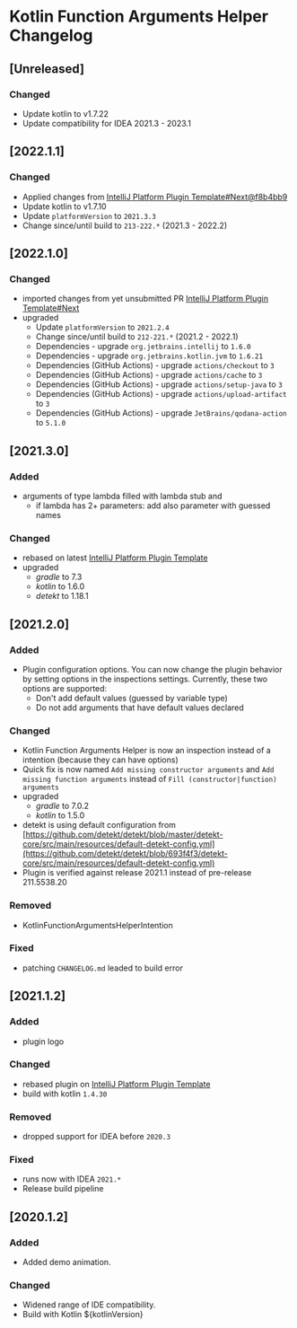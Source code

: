 <!-- Keep a Changelog guide -> https://keepachangelog.com -->

# Kotlin Function Arguments Helper Changelog

## [Unreleased]
### Changed

- Update kotlin to v1.7.22
- Update compatibility for IDEA 2021.3 - 2023.1

## [2022.1.1]
### Changed
- Applied changes from [IntelliJ Platform Plugin Template#Next@f8b4bb9](https://github.com/JetBrains/intellij-platform-plugin-template/tree/next)
- Update kotlin to v1.7.10
- Update `platformVersion` to `2021.3.3`
- Change since/until build to `213-222.*` (2021.3 - 2022.2)

## [2022.1.0]
### Changed
- imported changes from yet unsubmitted PR [IntelliJ Platform Plugin Template#Next](https://github.com/JetBrains/intellij-platform-plugin-template/pull/240/files) 
- upgraded
  - Update `platformVersion` to `2021.2.4`
  - Change since/until build to `212-221.*` (2021.2 - 2022.1)
  - Dependencies - upgrade `org.jetbrains.intellij` to `1.6.0`
  - Dependencies - upgrade `org.jetbrains.kotlin.jvm` to `1.6.21`
  - Dependencies (GitHub Actions) - upgrade `actions/checkout` to `3`
  - Dependencies (GitHub Actions) - upgrade `actions/cache` to `3`
  - Dependencies (GitHub Actions) - upgrade `actions/setup-java` to `3`
  - Dependencies (GitHub Actions) - upgrade `actions/upload-artifact` to `3`
  - Dependencies (GitHub Actions) - upgrade `JetBrains/qodana-action` to `5.1.0`

## [2021.3.0]
### Added
- arguments of type lambda filled with lambda stub and
  - if lambda has 2+ parameters: add also parameter with guessed names

### Changed
- rebased on latest [IntelliJ Platform Plugin Template](https://github.com/JetBrains/intellij-platform-plugin-template)
- upgraded
  - *gradle* to 7.3
  - *kotlin* to 1.6.0
  - *detekt* to 1.18.1

## [2021.2.0]
### Added
- Plugin configuration options. You can now change the plugin behavior by setting options in the inspections settings. Currently, these two options are supported:
  - Don't add default values (guessed by variable type)
  - Do not add arguments that have default values declared

### Changed
- Kotlin Function Arguments Helper is now an inspection instead of a intention (because they can have options)
- Quick fix is now named `Add missing constructor arguments` and `Add missing function arguments` instead of `Fill (constructor|function) arguments`
- upgraded
  - *gradle* to 7.0.2
  - *kotlin* to 1.5.0
- detekt is using default configuration from [https://github.com/detekt/detekt/blob/master/detekt-core/src/main/resources/default-detekt-config.yml](https://github.com/detekt/detekt/blob/693f4f3/detekt-core/src/main/resources/default-detekt-config.yml)
- Plugin is verified against release 2021.1 instead of pre-release 211.5538.20

### Removed
- KotlinFunctionArgumentsHelperIntention

### Fixed
- patching `CHANGELOG.md` leaded to build error

## [2021.1.2]
### Added
- plugin logo

### Changed
- rebased plugin on [IntelliJ Platform Plugin Template](https://github.com/JetBrains/intellij-platform-plugin-template)
- build with kotlin `1.4.30`

### Removed
- dropped support for IDEA before `2020.3`

### Fixed
- runs now with IDEA `2021.*`
- Release build pipeline

## [2020.1.2]
### Added
- Added demo animation.

### Changed
- Widened range of IDE compatibility.
- Build with Kotlin ${kotlinVersion}